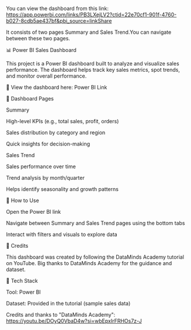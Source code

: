 You can view the dashboard from this link:
https://app.powerbi.com/links/PB3LXejLV2?ctid=22e70cf1-901f-4760-b027-8cdb5ae437bf&pbi_source=linkShare



It consists of two pages Summary and Sales Trend.You can navigate between these two pages.

📊 Power BI Sales Dashboard

This project is a Power BI dashboard built to analyze and visualize sales performance. The dashboard helps track key sales metrics, spot trends, and monitor overall performance.

🔗 View the dashboard here: Power BI Link

📂 Dashboard Pages

Summary

High-level KPIs (e.g., total sales, profit, orders)

Sales distribution by category and region

Quick insights for decision-making

Sales Trend

Sales performance over time

Trend analysis by month/quarter

Helps identify seasonality and growth patterns

🚀 How to Use

Open the Power BI link

Navigate between Summary and Sales Trend pages using the bottom tabs

Interact with filters and visuals to explore data

🙏 Credits

This dashboard was created by following the DataMinds Academy tutorial
 on YouTube.
Big thanks to DataMinds Academy for the guidance and dataset.

📌 Tech Stack

Tool: Power BI

Dataset: Provided in the tutorial (sample sales data)




Credits and thanks to "DataMinds Academy":
https://youtu.be/DOyQ0VbaD4w?si=wbEpxIrFRHOs7z-J

